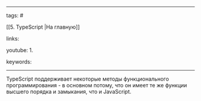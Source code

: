 ____

tags: #

[[5. TypeScript |На главную]]

links: 

youtube: 
1. 

keywords:

_____

TypeScript поддерживает некоторые методы функционального программирования - в основном потому, что он имеет те же функции высшего порядка и замыкания, что и JavaScript.
